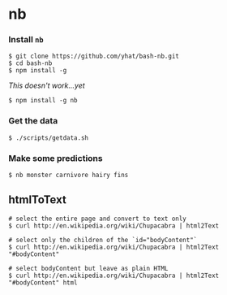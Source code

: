 # nb

### Install `nb`
    $ git clone https://github.com/yhat/bash-nb.git
    $ cd bash-nb
    $ npm install -g 
    
*This doesn't work...yet*

    $ npm install -g nb
    
    
### Get the data

    $ ./scripts/getdata.sh

### Make some predictions

    $ nb monster carnivore hairy fins 

## htmlToText

    # select the entire page and convert to text only
    $ curl http://en.wikipedia.org/wiki/Chupacabra | html2Text 

    # select only the children of the `id="bodyContent"`
    $ curl http://en.wikipedia.org/wiki/Chupacabra | html2Text "#bodyContent" 

    # select bodyContent but leave as plain HTML
    $ curl http://en.wikipedia.org/wiki/Chupacabra | html2Text "#bodyContent" html

